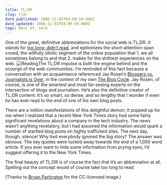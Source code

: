 ```yaml
---
title: TL;DR
slug: tldr
date_published: 2006-11-02T04:09:59.000Z
date_updated: 2006-11-02T04:09:59.000Z
tags: Best Of, tech
---
```


One of the great, definitive abbreviations for the social web is TL;DR. It stands for [too long; didn’t read](http://en.wiktionary.org/wiki/TLDR), and epitomizes the short-attention-span crowd, the willfully idiotic segment of the online population that 1. we all sometimes belong to and that 2. makes for the shittiest experiences on the web.
![Reading](http://www.dashes.com/anil/images/tldr.jpg)The TL;DR impulse is both the engine behind and the scourge of the web communities. I’m reminded of this fact because a conversation with an acquaintance referenced Jay Rosen’s [Bloggers vs. Journalists is Over](http://journalism.nyu.edu/pubzone/weblogs/pressthink/2005/01/21/berk_essy.html), in the context of my own [The Blog Cycle](http://www.dashes.com/anil/2005/03/21/the_blog_cycle). Jay Rosen, of course, is one of the smartest and most far-seeing experts on the intersection of blogs and journalism. He’s also the definitive creator of TL;DR content: It’s so smart, so dense, and so lengthy that I wonder if even *he* has ever read to the end of one of his own blog posts.

There are a million manifestations of this delightful demon; It popped up for me when I realized that a recent New York Times story had some fairly significant revelations about a company in the tech industry. The news wasn’t anything revelatory, but I had assumed the information would spark a number of startled blog posts on highly trafficked sites. The next day, though, silence! Why had everybody ignored the big story? The answer was obvious: The key quotes were tucked away towards the end of a 1,000 word article. If you ever want to hide some information from prying eyes, I’d suggest offering it to the New York Times.

The final beauty of TL;DR is of course the fact that it’s an abbreviation at all. Spelling out the concept would of course take too long to read.

(Thanks to [Bryan Partington](http://www.flickr.com/photos/striatic/229534338/) for the CC-licensed image.)
